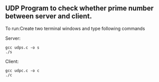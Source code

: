 ## UDP Program to check whether prime number between server and client.

To run:Create two terminal windows and type following commands

Server:

    gcc udps.c -o s
    ./s
 
Client:

    gcc udpc.c -o c
    ./c


